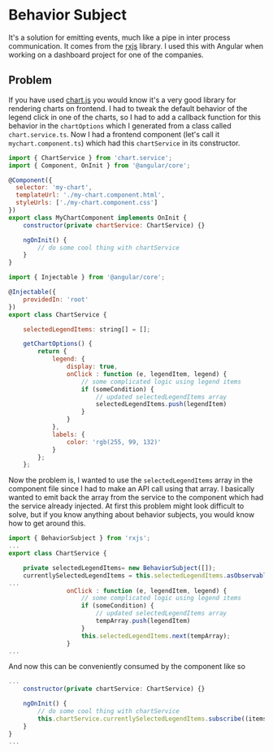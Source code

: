 # Behavior Subject

It's a solution for emitting events, much like a pipe in inter process communication. It comes from the [rxjs](https://rxjs.dev/api/index/class/BehaviorSubject) library. I used this with Angular when working on a dashboard project for one of the companies.

## Problem
If you have used [chart.js](https://www.chartjs.org/) you would know it's a very good library for rendering charts on frontend. I had to tweak the default behavior of the legend click in one of the charts, so I had to add a callback function for this behavior in the `chartOptions` which I generated from a class called `chart.service.ts`.
Now I had a frontend component (let's call it `mychart.component.ts`) which had this `chartService` in its constructor.

```js title="my-chart.component.ts"
import { ChartService } from 'chart.service';
import { Component, OnInit } from '@angular/core';

@Component({
  selector: 'my-chart',
  templateUrl: './my-chart.component.html',
  styleUrls: ['./my-chart.component.css']
})
export class MyChartComponent implements OnInit {
    constructor(private chartService: ChartService) {}

    ngOnInit() {
        // do some cool thing with chartService
    }
}
```

```js title="chart.service.ts"
import { Injectable } from '@angular/core';

@Injectable({
    providedIn: 'root'
})
export class ChartService {

    selectedLegendItems: string[] = [];

    getChartOptions() {
        return {
            legend: {
                display: true,
                onClick : function (e, legendItem, legend) {
                    // some complicated logic using legend items
                    if (someCondition) {
                        // updated selectedLegendItems array
                        selectedLegendItems.push(legendItem)
                    }
                }
            },
            labels: {
                color: 'rgb(255, 99, 132)'
            }
        };
    };

```

Now the problem is, I wanted to use the `selectedLegendItems` array in the component file since I had to make an API call using that array. I basically wanted to emit back the array from the service to the component which had the service already injected. At first this problem might look difficult to solve, but
if you know anything about behavior subjects, you would know how to get around this.

```js title="chart.service.ts"
import { BehaviorSubject } from 'rxjs';
...
export class ChartService {

    private selectedLegendItems= new BehaviorSubject([]);
    currentlySelectedLegendItems = this.selectedLegendItems.asObservable();
...
                onClick : function (e, legendItem, legend) {
                    // some complicated logic using legend items
                    if (someCondition) {
                        // updated selectedLegendItems array
                        tempArray.push(legendItem)
                    }
                    this.selectedLegendItems.next(tempArray);
                }
...
```

And now this can be conveniently consumed by the component like so

```js title="my-chart.component.ts"
...
    constructor(private chartService: ChartService) {}

    ngOnInit() {
        // do some cool thing with chartService
        this.chartService.currentlySelectedLegendItems.subscribe((items) => { /* some HTTP call using items array */ });:w
    }
}
...
```
